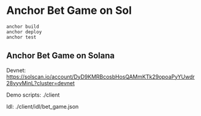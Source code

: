 # Anchor Bet Game on Sol

```
anchor build
anchor deploy
anchor test
```

## Anchor Bet Game on Solana
Devnet: https://solscan.io/account/DyD9KMRBcosbHosQAMmKTk29opoaPyYUwdr28vyvMinL?cluster=devnet

Demo scripts: ./client

Idl: ./client/idl/bet_game.json